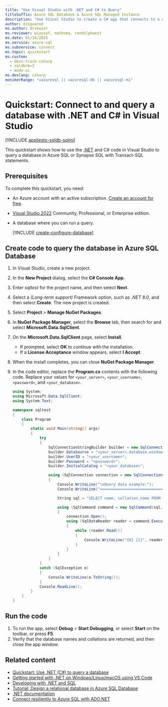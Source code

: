 ```yaml
---
title: "Use Visual Studio with .NET and C# to Query"
titleSuffix: Azure SQL Database & Azure SQL Managed Instance
description: "Use Visual Studio to create a C# app that connects to a database in Azure SQL Database or Azure SQL Managed Instance and runs queries."
author: dzsquared
ms.author: drskwier
ms.reviewer: wiassaf, mathoma, randolphwest
ms.date: 01/14/2025
ms.service: azure-sql
ms.subservice: connect
ms.topic: quickstart
ms.custom:
  - devx-track-csharp
  - sqldbrb=2
  - mode-ui
ms.devlang: csharp
monikerRange: "=azuresql || =azuresql-db || =azuresql-mi"
---
```

# Quickstart: Connect to and query a database with .NET and C# in Visual Studio

[!INCLUDE [appliesto-sqldb-sqlmi](../includes/appliesto-sqldb-sqlmi-asa.md)]

This quickstart shows how to use the [.NET](https://dotnet.microsoft.com) and C# code in Visual Studio to query a database in Azure SQL or Synapse SQL with Transact-SQL statements.

## Prerequisites

To complete this quickstart, you need:

- An Azure account with an active subscription. [Create an account for free](https://azure.microsoft.com/free/?ref=microsoft.com&utm_source=microsoft.com&utm_medium=docs&utm_campaign=visualstudio).
- [Visual Studio 2022](https://www.visualstudio.com/downloads/) Community, Professional, or Enterprise edition.
- A database where you can run a query.

  [!INCLUDE [create-configure-database](../includes/create-configure-database.md)]

## Create code to query the database in Azure SQL Database

1. In Visual Studio, create a new project.

1. In the **New Project** dialog, select the **C# Console App**.

1. Enter *sqltest* for the project name, and then select **Next**.

1. Select a *(Long-term support)* Framework option, such as *.NET 8.0*, and then select **Create**. The new project is created.

1. Select **Project** > **Manage NuGet Packages**.

1. In **NuGet Package Manager**, select the **Browse** tab, then search for and select **Microsoft.Data.SqlClient**.

1. On the **Microsoft.Data.SqlClient** page, select **Install**.
   - If prompted, select **OK** to continue with the installation.
   - If a **License Acceptance** window appears, select **I Accept**.

1. When the install completes, you can close **NuGet Package Manager**.

1. In the code editor, replace the **Program.cs** contents with the following code. Replace your values for `<your_server>`, `<your_username>`, `<password>`, and `<your_database>`.

   ```csharp
   using System;
   using Microsoft.Data.SqlClient;
   using System.Text;

   namespace sqltest
   {
       class Program
       {
           static void Main(string[] args)
           {
               try
               {
                   SqlConnectionStringBuilder builder = new SqlConnectionStringBuilder();
                   builder.DataSource = "<your_server>.database.windows.net";
                   builder.UserID = "<your_username>";
                   builder.Password = "<password>";
                   builder.InitialCatalog = "<your_database>";

                   using (SqlConnection connection = new SqlConnection(builder.ConnectionString))
                   {
                       Console.WriteLine("\nQuery data example:");
                       Console.WriteLine("=========================================\n");

                       String sql = "SELECT name, collation_name FROM sys.databases";

                       using (SqlCommand command = new SqlCommand(sql, connection))
                       {
                           connection.Open();
                           using (SqlDataReader reader = command.ExecuteReader())
                           {
                               while (reader.Read())
                               {
                                   Console.WriteLine("{0} {1}", reader.GetString(0), reader.GetString(1));
                               }
                           }
                       }
                   }
               }
               catch (SqlException e)
               {
                   Console.WriteLine(e.ToString());
               }
               Console.ReadLine();
           }
       }
   }
   ```

## Run the code

1. To run the app, select **Debug** > **Start Debugging**, or select **Start** on the toolbar, or press **F5**.
1. Verify that the database names and collations are returned, and then close the app window.

## Related content

- [Quickstart: Use .NET (C#) to query a database](connect-query-dotnet-core.md)
- [Getting started with .NET on Windows/Linux/macOS using VS Code](/dotnet/core/tutorials/with-visual-studio-code)
- [Developing with .NET and SQL](/sql/connect/ado-net/sql)
- [Tutorial: Design a relational database in Azure SQL Database](design-first-database-tutorial.md)
- [.NET documentation](/dotnet/)
- [Connect resiliently to Azure SQL with ADO.NET](/sql/connect/ado-net/step-4-connect-resiliently-sql-ado-net)
